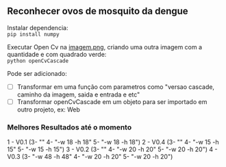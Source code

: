 ## Reconhecer ovos de mosquito da dengue

Instalar dependencia:  
`pip install numpy`

Executar Open Cv na [imagem.png](./img/imagem.png), criando uma outra imagem com a quantidade e com quadrado verde:  
`python openCvCascade`

Pode ser adicionado:
- [ ] Transformar em uma função com parametros como "versao cascade, caminho da imagem, saida e entrada e etc"
- [ ] Transformar openCvCascade em um objeto para ser importado em outro projeto, ex: Web

### Melhores Resultados até o momento

1 - V0.1 (3- "" 4- "-w 18 -h 18" 5- "-w 18 -h 18")
2 - V0.4 (3- "" 4- "-w 15 -h 15" 5- "-w 15 -h 15")
3 - V0.2 (3- "" 4- "-w 20 -h 20" 5- "-w 20 -h 20")
4 - V0.3 (3- "-w 48 -h 48" 4- "-w 20 -h 20" 5- "-w 20 -h 20")

